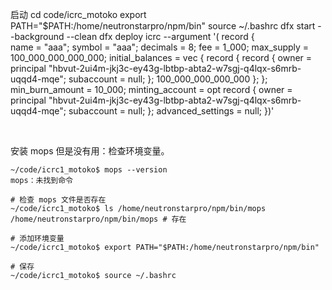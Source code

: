 启动
cd code/icrc_motoko
export PATH="$PATH:/home/neutronstarpro/npm/bin"
source ~/.bashrc
dfx start --background --clean
dfx deploy icrc --argument '( record {                    
    name = "aaa";
    symbol = "aaa";
    decimals = 8;
    fee = 1_000;
    max_supply = 100_000_000_000_000;
    initial_balances = vec {
        record {
            record {
                owner = principal "hbvut-2ui4m-jkj3c-ey43g-lbtbp-abta2-w7sgj-q4lqx-s6mrb-uqqd4-mqe";
                subaccount = null;
            };
            100_000_000_000_000
        };
    };
    min_burn_amount = 10_000;
    minting_account = opt record {
        owner = principal "hbvut-2ui4m-jkj3c-ey43g-lbtbp-abta2-w7sgj-q4lqx-s6mrb-uqqd4-mqe";
        subaccount = null;
    };
    advanced_settings = null;
})'

<br>

安装 mops 但是没有用：检查环境变量。
```
~/code/icrc1_motoko$ mops --version
mops：未找到命令

# 检查 mops 文件是否存在
~/code/icrc1_motoko$ ls /home/neutronstarpro/npm/bin/mops
/home/neutronstarpro/npm/bin/mops # 存在

# 添加环境变量
~/code/icrc1_motoko$ export PATH="$PATH:/home/neutronstarpro/npm/bin"

# 保存
~/code/icrc1_motoko$ source ~/.bashrc
```
